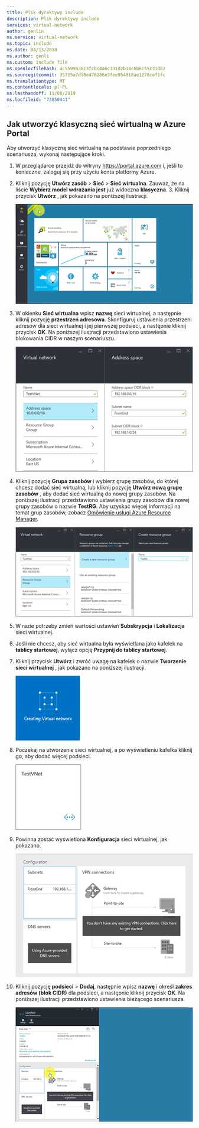 ```yaml
---
title: Plik dyrektywy include
description: Plik dyrektywy include
services: virtual-network
author: genlin
ms.service: virtual-network
ms.topic: include
ms.date: 04/13/2018
ms.author: genli
ms.custom: include file
ms.openlocfilehash: ac5599a38c3fcbc4a6c331d2b14c6b6c55c31d82
ms.sourcegitcommit: 35715a7df8e476286e3fee954818ae1278cef1fc
ms.translationtype: MT
ms.contentlocale: pl-PL
ms.lasthandoff: 11/08/2019
ms.locfileid: "73850441"
---
```

## <a name="how-to-create-a-classic-vnet-in-the-azure-portal"></a>Jak utworzyć klasyczną sieć wirtualną w Azure Portal
Aby utworzyć klasyczną sieć wirtualną na podstawie poprzedniego scenariusza, wykonaj następujące kroki.

1. W przeglądarce przejdź do witryny https://portal.azure.com i, jeśli to konieczne, zaloguj się przy użyciu konta platformy Azure.
2. Kliknij pozycję **Utwórz zasób** > **Sieć** > **Sieć wirtualna**. Zauważ, że na liście **Wybierz model wdrażania jest** już widoczna **klasyczna**. 3. Kliknij przycisk **Utwórz** , jak pokazano na poniższej ilustracji.
   
    ![Tworzenie sieci wirtualnej w portalu Azure](./media/virtual-networks-create-vnet-classic-pportal-include/vnet-create-pportal-figure1.gif)
4. W okienku **Sieć wirtualna** wpisz **nazwę** sieci wirtualnej, a następnie kliknij pozycję **przestrzeń adresowa**. Skonfiguruj ustawienia przestrzeni adresów dla sieci wirtualnej i jej pierwszej podsieci, a następnie kliknij przycisk **OK**. Na poniższej ilustracji przedstawiono ustawienia blokowania CIDR w naszym scenariuszu.
   
    ![Okienko przestrzeni adresów](./media/virtual-networks-create-vnet-classic-pportal-include/vnet-create-pportal-figure2.png)
5. Kliknij pozycję **Grupa zasobów** i wybierz grupę zasobów, do której chcesz dodać sieć wirtualną, lub kliknij pozycję **Utwórz nową grupę zasobów** , aby dodać sieć wirtualną do nowej grupy zasobów. Na poniższej ilustracji przedstawiono ustawienia grupy zasobów dla nowej grupy zasobów o nazwie **TestRG**. Aby uzyskać więcej informacji na temat grup zasobów, zobacz [Omówienie usługi Azure Resource Manager](../articles/azure-resource-manager/resource-group-overview.md#resource-groups).
   
    ![Okienko Tworzenie grupy zasobów](./media/virtual-networks-create-vnet-classic-pportal-include/vnet-create-pportal-figure3.png)
6. W razie potrzeby zmień wartości ustawień **Subskrypcja** i **Lokalizacja** sieci wirtualnej. 
7. Jeśli nie chcesz, aby sieć wirtualna była wyświetlana jako kafelek na **tablicy startowej**, wyłącz opcję **Przypnij do tablicy startowej**. 
8. Kliknij przycisk **Utwórz** i zwróć uwagę na kafelek o nazwie **Tworzenie sieci wirtualnej** , jak pokazano na poniższej ilustracji.
   
    ![Tworzenie sieci wirtualnej w portalu](./media/virtual-networks-create-vnet-classic-pportal-include/vnet-create-pportal-figure4.png)
9. Poczekaj na utworzenie sieci wirtualnej, a po wyświetleniu kafelka kliknij go, aby dodać więcej podsieci.
   
    ![Tworzenie sieci wirtualnej w portalu](./media/virtual-networks-create-vnet-classic-pportal-include/vnet-create-pportal-figure5.png)
10. Powinna zostać wyświetlona **Konfiguracja** sieci wirtualnej, jak pokazano. 
   
    ![Tworzenie sieci wirtualnej w portalu](./media/virtual-networks-create-vnet-classic-pportal-include/vnet-create-pportal-figure6.png)
11. Kliknij pozycję **podsieci** > **Dodaj**, następnie wpisz **nazwę** i określ **zakres adresów (blok CIDR)** dla podsieci, a następnie kliknij przycisk **OK**. Na poniższej ilustracji przedstawiono ustawienia bieżącego scenariusza.
    
    ![Tworzenie sieci wirtualnej w portalu Azure](./media/virtual-networks-create-vnet-classic-pportal-include/vnet-create-pportal-figure7.gif)

